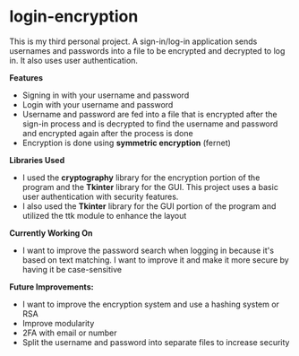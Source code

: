 # login-encryption
This is my third personal project. A sign-in/log-in application sends usernames and passwords into a file to be encrypted and decrypted to log in. It also uses user authentication. 

**Features**
  * Signing in with your username and password
  * Login with your username and password
  * Username and password are fed into a file that is encrypted after the sign-in process and is decrypted to find the username and password and encrypted again after the process is done
  * Encryption is done using **symmetric encryption** (fernet)

**Libraries Used**
  * I used the **cryptography** library for the encryption portion of the program and the **Tkinter** library for the GUI. This project uses a basic user authentication with security features.
  * I also used the **Tkinter** library for the GUI portion of the program and utilized the ttk module to enhance the layout

**Currently Working On**
 * I want to improve the password search when logging in because it's based on text matching. I want to improve it and make it more secure by having it be case-sensitive

**Future Improvements:**
  * I want to improve the encryption system and use a hashing system or RSA
  * Improve modularity
  * 2FA with email or number
  * Split the username and password into separate files to increase security
    

